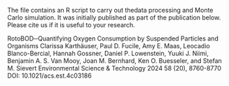 The file contains an R script to carry out thedata processing and Monte Carlo simulation. It was initially published as part of the publication below. Please cite us if it is useful to your research.

RotoBOD─Quantifying Oxygen Consumption by Suspended Particles and Organisms
Clarissa Karthäuser, Paul D. Fucile, Amy E. Maas, Leocadio Blanco-Bercial, Hannah Gossner, Daniel P. Lowenstein, Yuuki J. Niimi, Benjamin A. S. Van Mooy, Joan M. Bernhard, Ken O. Buesseler, and Stefan M. Sievert
Environmental Science & Technology 2024 58 (20), 8760-8770
DOI: 10.1021/acs.est.4c03186
